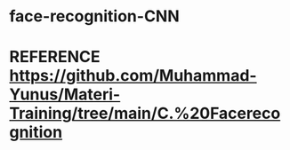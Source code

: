 # face-recognition-CNN
# REFERENCE https://github.com/Muhammad-Yunus/Materi-Training/tree/main/C.%20Facerecognition
